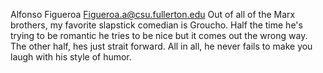 Alfonso Figueroa
Figueroa.a@csu.fullerton.edu
Out of all of the Marx brothers, my favorite slapstick comedian is Groucho. Half the time he's trying to be romantic he tries to be nice but it comes out the wrong way. The other half, hes just strait forward. All in all, he never fails to make you laugh with his style of humor.